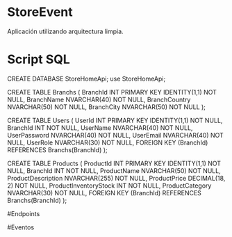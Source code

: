 # StoreEvent
Aplicación utilizando arquitectura limpia.

# Script SQL

CREATE DATABASE StoreHomeApi; use StoreHomeApi;

CREATE TABLE Branchs
(
    BranchId INT PRIMARY KEY IDENTITY(1,1) NOT NULL,
    BranchName NVARCHAR(40) NOT NULL,
    BranchCountry NVARCHAR(50) NOT NULL,
    BranchCity NVARCHAR(50) NOT NULL
);

CREATE TABLE Users
(
    UserId INT PRIMARY KEY IDENTITY(1,1) NOT NULL,
    BranchId INT NOT NULL,
    UserName NVARCHAR(40) NOT NULL,
    UserPassword NVARCHAR(40) NOT NULL,
    UserEmail NVARCHAR(40) NOT NULL,
    UserRole NVARCHAR(30) NOT NULL,
    FOREIGN KEY (BranchId) REFERENCES Branchs(BranchId)
);

CREATE TABLE Products
(
    ProductId INT PRIMARY KEY IDENTITY(1,1) NOT NULL,
    BranchId INT NOT NULL,
    ProductName NVARCHAR(50) NOT NULL,
    ProductDescription NVARCHAR(255) NOT NULL,
    ProductPrice DECIMAL(18, 2) NOT NULL,
    ProductInventoryStock INT NOT NULL,
    ProductCategory NVARCHAR(30) NOT NULL,
    FOREIGN KEY (BranchId) REFERENCES Branchs(BranchId)
);

#Endpoints 

#Eventos
